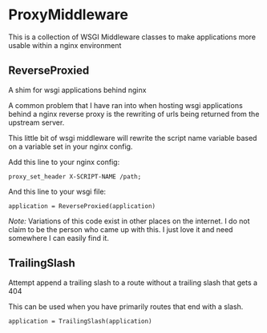 ProxyMiddleware
===============

This is a collection of WSGI Middleware classes to make applications more usable within a nginx environment

ReverseProxied
--------------

A shim for wsgi applications behind nginx

A common problem that I have ran into when hosting wsgi applications behind a nginx reverse proxy is the rewriting of urls being returned from the upstream server.

This little bit of wsgi middleware will rewrite the script name variable based on a variable set in your nginx config.

Add this line to your nginx config:

    proxy_set_header X-SCRIPT-NAME /path;

And this line to your wsgi file:

    application = ReverseProxied(application)


*Note:* Variations of this code exist in other places on the internet. I do not claim to be the person who came up with this. I just love it and need somewhere I can easily find it.

TrailingSlash
-------------

Attempt append a trailing slash to a route without a trailing slash that gets a 404

This can be used when you have primarily routes that end with a slash.

    application = TrailingSlash(application)

